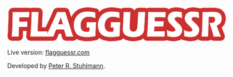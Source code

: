 ![FlagGuessr](/public/logo.png)

Live version: [flagguessr.com](https://flagguessr.com)

Developed by [Peter R. Stuhlmann](https://peter-stuhlmann-webentwicklung.de).
